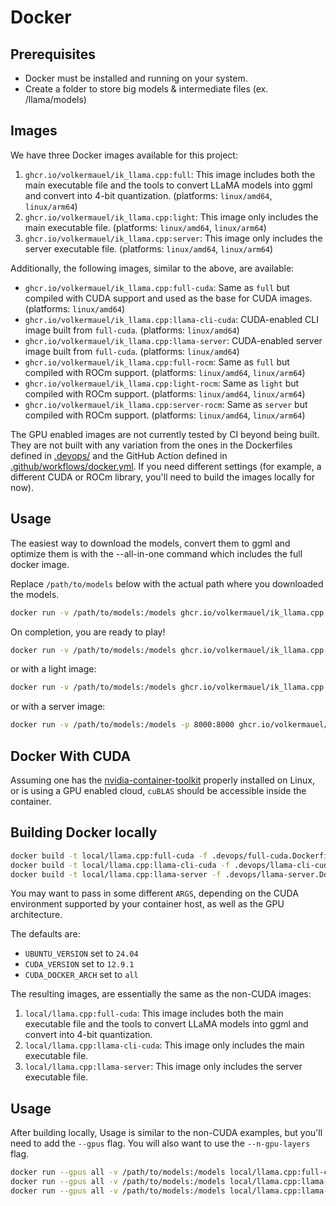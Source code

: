 # Docker

## Prerequisites
* Docker must be installed and running on your system.
* Create a folder to store big models & intermediate files (ex. /llama/models)

## Images
We have three Docker images available for this project:

1. `ghcr.io/volkermauel/ik_llama.cpp:full`: This image includes both the main executable file and the tools to convert LLaMA models into ggml and convert into 4-bit quantization. (platforms: `linux/amd64`, `linux/arm64`)
2. `ghcr.io/volkermauel/ik_llama.cpp:light`: This image only includes the main executable file. (platforms: `linux/amd64`, `linux/arm64`)
3. `ghcr.io/volkermauel/ik_llama.cpp:server`: This image only includes the server executable file. (platforms: `linux/amd64`, `linux/arm64`)

Additionally, the following images, similar to the above, are available:

- `ghcr.io/volkermauel/ik_llama.cpp:full-cuda`: Same as `full` but compiled with CUDA support and used as the base for CUDA images. (platforms: `linux/amd64`)
- `ghcr.io/volkermauel/ik_llama.cpp:llama-cli-cuda`: CUDA-enabled CLI image built from `full-cuda`. (platforms: `linux/amd64`)
- `ghcr.io/volkermauel/ik_llama.cpp:llama-server`: CUDA-enabled server image built from `full-cuda`. (platforms: `linux/amd64`)
- `ghcr.io/volkermauel/ik_llama.cpp:full-rocm`: Same as `full` but compiled with ROCm support. (platforms: `linux/amd64`, `linux/arm64`)
- `ghcr.io/volkermauel/ik_llama.cpp:light-rocm`: Same as `light` but compiled with ROCm support. (platforms: `linux/amd64`, `linux/arm64`)
- `ghcr.io/volkermauel/ik_llama.cpp:server-rocm`: Same as `server` but compiled with ROCm support. (platforms: `linux/amd64`, `linux/arm64`)

The GPU enabled images are not currently tested by CI beyond being built. They are not built with any variation from the ones in the Dockerfiles defined in [.devops/](.devops/) and the GitHub Action defined in [.github/workflows/docker.yml](.github/workflows/docker.yml). If you need different settings (for example, a different CUDA or ROCm library, you'll need to build the images locally for now).

## Usage

The easiest way to download the models, convert them to ggml and optimize them is with the --all-in-one command which includes the full docker image.

Replace `/path/to/models` below with the actual path where you downloaded the models.

```bash
docker run -v /path/to/models:/models ghcr.io/volkermauel/ik_llama.cpp:full --all-in-one "/models/" 7B
```

On completion, you are ready to play!

```bash
docker run -v /path/to/models:/models ghcr.io/volkermauel/ik_llama.cpp:full --run -m /models/7B/ggml-model-q4_0.gguf -p "Building a website can be done in 10 simple steps:" -n 512
```

or with a light image:

```bash
docker run -v /path/to/models:/models ghcr.io/volkermauel/ik_llama.cpp:light -m /models/7B/ggml-model-q4_0.gguf -p "Building a website can be done in 10 simple steps:" -n 512
```

or with a server image:

```bash
docker run -v /path/to/models:/models -p 8000:8000 ghcr.io/volkermauel/ik_llama.cpp:server -m /models/7B/ggml-model-q4_0.gguf --port 8000 --host 0.0.0.0 -n 512
```

## Docker With CUDA

Assuming one has the [nvidia-container-toolkit](https://github.com/NVIDIA/nvidia-container-toolkit) properly installed on Linux, or is using a GPU enabled cloud, `cuBLAS` should be accessible inside the container.

## Building Docker locally

```bash
docker build -t local/llama.cpp:full-cuda -f .devops/full-cuda.Dockerfile .
docker build -t local/llama.cpp:llama-cli-cuda -f .devops/llama-cli-cuda.Dockerfile .
docker build -t local/llama.cpp:llama-server -f .devops/llama-server.Dockerfile .
```

You may want to pass in some different `ARGS`, depending on the CUDA environment supported by your container host, as well as the GPU architecture.

The defaults are:

- `UBUNTU_VERSION` set to `24.04`
- `CUDA_VERSION` set to `12.9.1`
- `CUDA_DOCKER_ARCH` set to `all`

The resulting images, are essentially the same as the non-CUDA images:

1. `local/llama.cpp:full-cuda`: This image includes both the main executable file and the tools to convert LLaMA models into ggml and convert into 4-bit quantization.
2. `local/llama.cpp:llama-cli-cuda`: This image only includes the main executable file.
3. `local/llama.cpp:llama-server`: This image only includes the server executable file.

## Usage

After building locally, Usage is similar to the non-CUDA examples, but you'll need to add the `--gpus` flag. You will also want to use the `--n-gpu-layers` flag.

```bash
docker run --gpus all -v /path/to/models:/models local/llama.cpp:full-cuda --run -m /models/7B/ggml-model-q4_0.gguf -p "Building a website can be done in 10 simple steps:" -n 512 --n-gpu-layers 1
docker run --gpus all -v /path/to/models:/models local/llama.cpp:llama-cli-cuda -m /models/7B/ggml-model-q4_0.gguf -p "Building a website can be done in 10 simple steps:" -n 512 --n-gpu-layers 1
docker run --gpus all -v /path/to/models:/models local/llama.cpp:llama-server -m /models/7B/ggml-model-q4_0.gguf --port 8000 --host 0.0.0.0 -n 512 --n-gpu-layers 1
```
